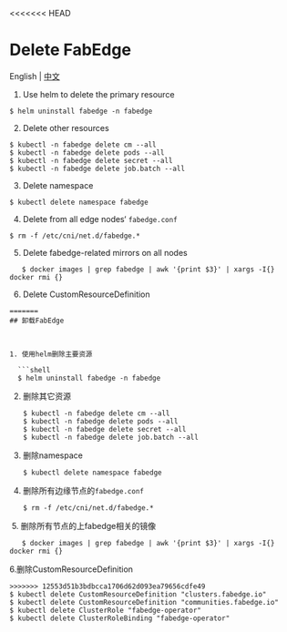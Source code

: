<<<<<<< HEAD
# Delete FabEdge

English | [中文](uninstall_zh.md)

1. Use helm to delete the primary resource

```
$ helm uninstall fabedge -n fabedge
```

2. Delete other resources

```
$ kubectl -n fabedge delete cm --all
$ kubectl -n fabedge delete pods --all
$ kubectl -n fabedge delete secret --all
$ kubectl -n fabedge delete job.batch --all
```

3. Delete namespace

```
$ kubectl delete namespace fabedge
```

4. Delete from all edge nodes‘ `fabedge.conf`

```
$ rm -f /etc/cni/net.d/fabedge.*
```

5.  Delete fabedge-related mirrors on all nodes

```
   $ docker images | grep fabedge | awk '{print $3}' | xargs -I{} docker rmi {}
```

6. Delete CustomResourceDefinition

```
=======
## 卸载FabEdge



1. 使用helm删除主要资源

  ```shell
  $ helm uninstall fabedge -n fabedge
  ```

2. 删除其它资源

   ```shell
   $ kubectl -n fabedge delete cm --all
   $ kubectl -n fabedge delete pods --all
   $ kubectl -n fabedge delete secret --all
   $ kubectl -n fabedge delete job.batch --all
   ```
   
3. 删除namespace

   ```shell
   $ kubectl delete namespace fabedge
   ```

4. 删除所有边缘节点的`fabedge.conf`

   ```shell
   $ rm -f /etc/cni/net.d/fabedge.*
   ```

​    5. 删除所有节点的上fabedge相关的镜像

```shell
   $ docker images | grep fabedge | awk '{print $3}' | xargs -I{} docker rmi {}
```

 6.删除CustomResourceDefinition

```shell
>>>>>>> 12553d51b3bdbcca1706d62d093ea79656cdfe49
$ kubectl delete CustomResourceDefinition "clusters.fabedge.io"
$ kubectl delete CustomResourceDefinition "communities.fabedge.io"
$ kubectl delete ClusterRole "fabedge-operator"
$ kubectl delete ClusterRoleBinding "fabedge-operator"
```

